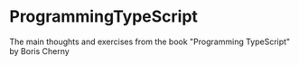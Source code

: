 # ProgrammingTypeScript
The main thoughts and exercises from the book "Programming TypeScript" by Boris Cherny
